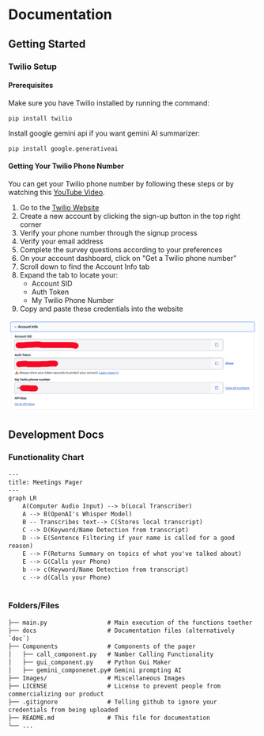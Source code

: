 # Documentation

## Getting Started

### Twilio Setup

#### Prerequisites
Make sure you have Twilio installed by running the command:
```
pip install twilio
```
Install google gemini api if you want gemini AI summarizer:
```
pip install google.generativeai
```

#### Getting Your Twilio Phone Number
You can get your Twilio phone number by following these steps or by watching this [YouTube Video](https://www.youtube.com/watch?v=Sqsz2T1Bzlg&t=29s).

1. Go to the [Twilio Website](https://www.twilio.com/en-us)
2. Create a new account by clicking the sign-up button in the top right corner
3. Verify your phone number through the signup process
4. Verify your email address
5. Complete the survey questions according to your preferences
6. On your account dashboard, click on "Get a Twilio phone number"
7. Scroll down to find the Account Info tab
8. Expand the tab to locate your:
   - Account SID
   - Auth Token
   - My Twilio Phone Number
9. Copy and paste these credentials into the website

![Twilio Dashboard Example](Images/AccountInfoTutorial.png)

## Development Docs
### Functionality Chart

```mermaid
---
title: Meetings Pager
---
graph LR
    A(Computer Audio Input) --> b(Local Transcriber)
    A --> B(OpenAI's Whisper Model)
    B -- Transcribes text--> C(Stores local transcript)
    C --> D(Keyword/Name Detection from transcript)
    D --> E(Sentence Filtering if your name is called for a good reason)
    E --> F(Returns Summary on topics of what you've talked about)
    E --> G(Calls your Phone)
    b --> c(Keyword/Name Detection from transcript)
    c --> d(Calls your Phone)
    
```

### Folders/Files
```
├── main.py                 # Main execution of the functions toether
├── docs                    # Documentation files (alternatively `doc`)
├── Components              # Components of the pager
│   ├── call_component.py   # Number Calling Functionality
│   ├── gui_component.py    # Python Gui Maker
│   ├── gemini_componenet.py# Gemini prompting AI
├── Images/                 # Miscellaneous Images
├── LICENSE                 # License to prevent people from commercializing our product
├── .gitignore              # Telling github to ignore your credentials from being uploaded
├── README.md               # This file for documentation
└── ...
```